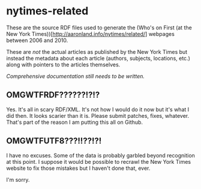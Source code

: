 nytimes-related
==

These are the source RDF files used to generate the (Who's on First (at the New
York Times))[http://aaronland.info/nytimes/related/] webpages between 2006 and
2010.

These are _not_ the actual articles as published by the New York Times but
instead the metadata about each article (authors, subjects, locations, etc.)
along with pointers to the articles themselves.

_Comprehensive documentation still needs to be written._

OMGWTFRDF??????!?!?
--

Yes. It's all in scary RDF/XML. It's not how I would do it now but it's what I
did then. It looks scarier than it is. Please submit patches, fixes,
whatever. That's part of the reason I am putting this all on Github.

OMGWTFUTF8???!!??!?!
--

I have no excuses. Some of the data is probably garbled beyond recognition at
this point. I suppose it would be possible to recrawl the New York Times website
to fix those mistakes but I haven't done that, ever.

I'm sorry.
